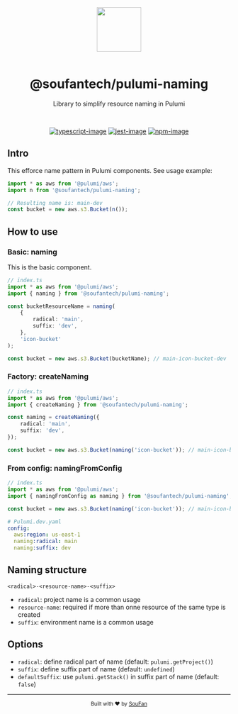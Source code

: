 <div align="center">
  <img src="https://avatars2.githubusercontent.com/u/61063724?s=200&v=4" width="100px">
</div>

<br />

<div align="center">
  <h1>@soufantech/pulumi-naming</h1>
  <p>Library to simplify resource naming in Pulumi</p>
</div>

<br />

<div align="center">

[![typescript-image]][typescript-url] [![jest-image]][jest-url] [![npm-image]][npm-url]

</div>

## Intro

This efforce name pattern in Pulumi components. See usage example:

```typescript
import * as aws from '@pulumi/aws';
import n from '@soufantech/pulumi-naming';

// Resulting name is: main-dev
const bucket = new aws.s3.Bucket(n());
```

## How to use

### Basic: naming

This is the basic component.

```typescript
// index.ts
import * as aws from '@pulumi/aws';
import { naming } from '@soufantech/pulumi-naming';

const bucketResourceName = naming(
    {
        radical: 'main',
        suffix: 'dev',
    },
    'icon-bucket'
);

const bucket = new aws.s3.Bucket(bucketName); // main-icon-bucket-dev
```

### Factory: createNaming

```typescript
// index.ts
import * as aws from '@pulumi/aws';
import { createNaming } from '@soufantech/pulumi-naming';

const naming = createNaming({
    radical: 'main',
    suffix: 'dev',
});

const bucket = new aws.s3.Bucket(naming('icon-bucket')); // main-icon-bucket-dev
```

### From config: namingFromConfig

```typescript
// index.ts
import * as aws from '@pulumi/aws';
import { namingFromConfig as naming } from '@soufantech/pulumi-naming';

const bucket = new aws.s3.Bucket(naming('icon-bucket')); // main-icon-bucket-dev
```

```yaml
# Pulumi.dev.yaml
config:
  aws:region: us-east-1
  naming:radical: main
  naming:suffix: dev
```

## Naming structure

`<radical>-<resource-name>-<suffix>`

- `radical`: project name is a common usage
- `resource-name`: required if more than onne resource of the same type is created
- `suffix`: environment name is a common usage

## Options

- `radical`: define radical part of name (default: `pulumi.getProject()`)
- `suffix`: define suffix part of name (default: `undefined`)
- `defaultSuffix`: use `pulumi.getStack()` in suffix part of name (default: `false`)

---

<div align="center">
  <sub>Built with ❤︎ by <a href="https://soufan.com.br">SouFan</a></sub>
</div>

[typescript-image]: https://img.shields.io/badge/Typescript-294E80.svg?style=for-the-badge&logo=typescript
[typescript-url]: "typescript"

[npm-image]: https://img.shields.io/npm/v/@soufantech/node-ts-lib-boilerplate.svg?style=for-the-badge&logo=npm
[npm-url]: https://npmjs.org/package/@soufantech/pulumi-naming "npm"

[jest-image]: https://img.shields.io/badge/tested_with-jest-99424f.svg?style=for-the-badge&logo=jest
[jest-url]: https://github.com/facebook/jest "jest"
